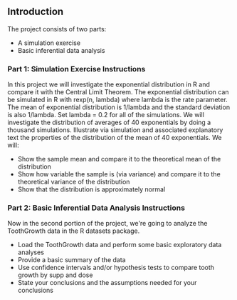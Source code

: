 ## Introduction
The project consists of two parts:
* A simulation exercise
* Basic inferential data analysis

### Part 1: Simulation Exercise Instructions 
In this project we will investigate the exponential distribution in R and compare it with the Central Limit Theorem. The exponential distribution can be simulated in R with rexp(n, lambda) where lambda is the rate parameter. The mean of exponential distribution is 1/lambda and the standard deviation is also 1/lambda. Set lambda = 0.2 for all of the simulations. We will investigate the distribution of averages of 40 exponentials by doing a thousand simulations.
Illustrate via simulation and associated explanatory text the properties of the distribution of the mean of 40 exponentials. We will:
* Show the sample mean and compare it to the theoretical mean of the distribution
* Show how variable the sample is (via variance) and compare it to the theoretical variance of the distribution
* Show that the distribution is approximately normal

### Part 2: Basic Inferential Data Analysis Instructions 
Now in the second portion of the project, we're going to analyze the ToothGrowth data in the R datasets package.
* Load the ToothGrowth data and perform some basic exploratory data analyses
* Provide a basic summary of the data
* Use confidence intervals and/or hypothesis tests to compare tooth growth by supp and dose
* State your conclusions and the assumptions needed for your conclusions
